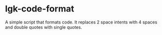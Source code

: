 # lgk-code-format
A simple script that formats code. It replaces 2 space intents with 4 spaces and double quotes with single quotes.
